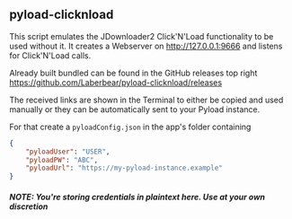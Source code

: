 pyload-clicknload
-----------------

This script emulates the JDownloader2 Click'N'Load functionality to be used without it.
It creates a Webserver on http://127.0.0.1:9666 and listens for Click'N'Load calls.

Already built bundled can be found in the GitHub releases top right
https://github.com/Laberbear/pyload-clicknload/releases

The received links are shown in the Terminal to either be copied and used manually or they can be automatically sent to your Pyload instance.

For that create a ```pyloadConfig.json```  in the app's folder containing
```json
{
    "pyloadUser": "USER",
    "pyloadPW": "ABC",
    "pyloadUrl": "https://my-pyload-instance.example"
}
```
##### NOTE: You're storing credentials in plaintext here. Use at your own discretion